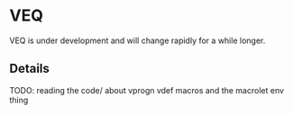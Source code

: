 # VEQ

VEQ is under development and will change rapidly for a while longer.

## Details

TODO: reading the code/ about vprogn vdef macros and the macrolet env thing

